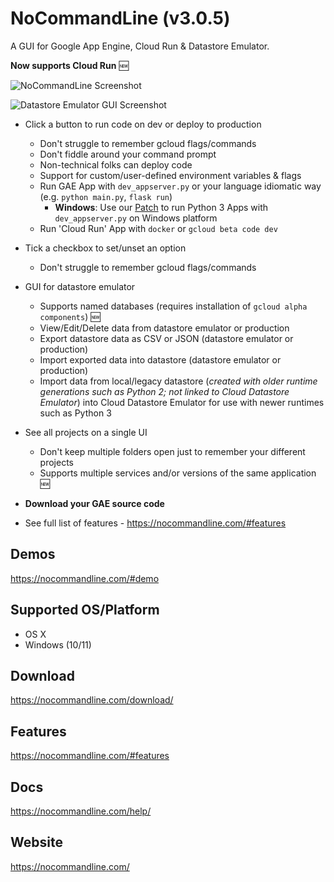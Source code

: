 # NoCommandLine (v3.0.5)

A GUI for Google App Engine, Cloud Run & Datastore Emulator. 

**Now supports Cloud Run**  :new:

![NoCommandLine Screenshot](https://nocommandline.com/static/images/demo_app/NCL_HomePage_WithApps_1.png)

![Datastore Emulator GUI Screenshot](https://nocommandline.com/static/images/demo_datastore/NCL_DS_Home.png)



- Click a button to run code on dev or deploy to production 
    - Don't struggle to remember gcloud flags/commands 
    - Don't fiddle around your command prompt
    - Non-technical folks can deploy code
    - Support for custom/user-defined environment variables & flags 
    - Run GAE App with `dev_appserver.py` or your language idiomatic way (e.g. `python main.py`, `flask run`)
        - **Windows**: Use our <a href="https://github.com/NoCommandLine/dev_appserver-python3-windows/">Patch</a> to run Python 3 Apps with `dev_appserver.py` on Windows platform
    - Run  'Cloud Run' App with `docker` or `gcloud beta code dev`
    
- Tick a checkbox to set/unset an option
    - Don't struggle to remember gcloud flags/commands
- GUI for datastore emulator
    - Supports named databases (requires installation of `gcloud alpha components`) :new:
    - View/Edit/Delete data from datastore emulator or production
    - Export datastore data as CSV or JSON (datastore emulator or production) 
    - Import exported data into datastore (datastore emulator or production) 
    - Import data from local/legacy datastore (*created with older runtime generations such as Python 2; not linked to Cloud Datastore Emulator*) into Cloud Datastore Emulator for use with newer runtimes such as Python 3 
- See all projects on a single UI
    - Don't keep multiple folders open just to remember your different projects
    - Supports multiple services and/or versions of the same application :new:
- **Download your GAE source code** 
- See full list of features - https://nocommandline.com/#features
 


## Demos
https://nocommandline.com/#demo 

## Supported OS/Platform
- OS X
- Windows (10/11)

## Download
https://nocommandline.com/download/ 

## Features
https://nocommandline.com/#features

## Docs
https://nocommandline.com/help/

## Website
https://nocommandline.com/



